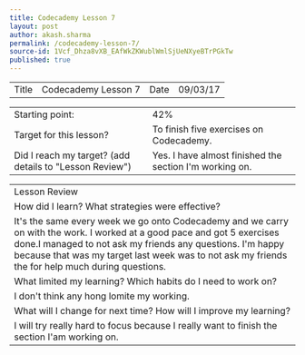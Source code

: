 ```yaml
---
title: Codecademy Lesson 7
layout: post
author: akash.sharma
permalink: /codecademy-lesson-7/
source-id: 1Vcf_Dhza8vXB_EAfWkZKWublWmlSjUeNXyeBTrPGkTw
published: true
---
```

<table>
  <tr>
    <td>Title</td>
    <td>Codecademy Lesson 7</td>
    <td>Date</td>
    <td>09/03/17</td>
  </tr>
</table>


<table>
  <tr>
    <td>Starting point:</td>
    <td>42%</td>
  </tr>
  <tr>
    <td>Target for this lesson?</td>
    <td>To finish five exercises on Codecademy.</td>
  </tr>
  <tr>
    <td>Did I reach my target? 
(add details to "Lesson Review")</td>
    <td>Yes. I have almost finished the section I'm working on.</td>
  </tr>
</table>


<table>
  <tr>
    <td>Lesson Review</td>
  </tr>
  <tr>
    <td>How did I learn? What strategies were effective? </td>
  </tr>
  <tr>
    <td>It's the same every week we go onto Codecademy and we carry on with the work. I worked at a good pace and got 5 exercises done.I managed to not ask my friends any questions. I'm happy because that was my target last week was to not ask my friends the for help much during questions.</td>
  </tr>
  <tr>
    <td>What limited my learning? Which habits do I need to work on? </td>
  </tr>
  <tr>
    <td>I don't think any hong lomite my working.</td>
  </tr>
  <tr>
    <td>What will I change for next time? How will I improve my learning?</td>
  </tr>
  <tr>
    <td>I will try really hard to focus because I really want to finish the section I'am working on.</td>
  </tr>
</table>


